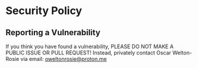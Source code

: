 # Security Policy
## Reporting a Vulnerability
If you think you have found a vulnerability, PLEASE DO NOT MAKE A PUBLIC ISSUE OR PULL REQUEST! Instead, privately contact Oscar Welton-Rosie via email: oweltonrosie@proton.me
